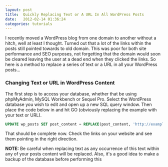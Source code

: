 ```yaml
---
layout: post
title:  Quickly Replacing Text or A URL In All WordPress Posts
date:   2012-02-14 01:36:24
categories: tutorials
---
```


I recently moved a WordPress blog from one domain to another without a hitch, well at least I thought. Turned out that a lot of the links within the posts still pointed towards to old domain. This was poor for both site performance and SEO purposes, not forgetting that the domain would soon be cleared leaving the user at a dead end when they clicked the links. So here is a method to replace a series of text or a URL in all your WordPress posts...

### Changing Text or URL in WordPress Content

The first step is to access your database, whether that be using phpMyAdmin, MySQL Workbench or Sequel Pro. Select the WordPress database you wish to edit and open up a new SQL query window. Then place the code below in and hit GO (obviously replacing the example with your text or URL).

```sql
UPDATE wp_posts SET post_content = REPLACE(post_content, 'http://example.com', 'http://new-example.com');
```

That should be complete now. Check the links on your website and see them pointing in the right direction.

**NOTE:** Be careful when replacing text as any occurrence of this text within any of your posts content will be replaced. Also, it's a good idea to make a backup of the database before performing this
